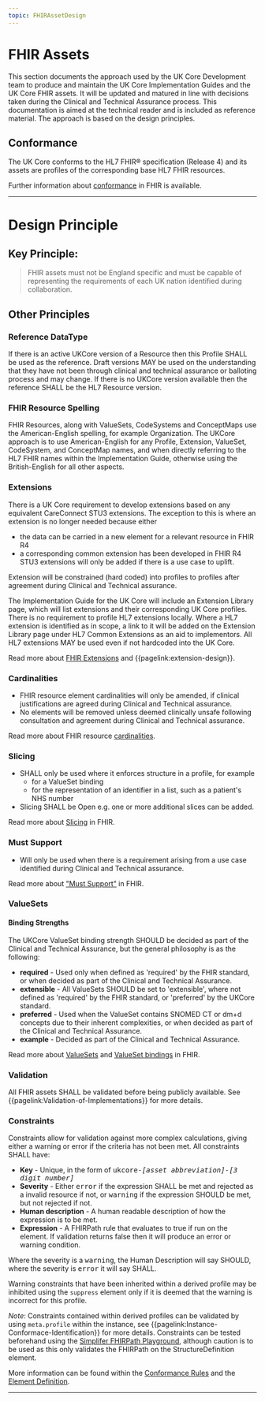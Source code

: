 ```yaml
---
topic: FHIRAssetDesign
---
```


# FHIR Assets

This section documents the approach used by the UK Core Development team to produce and maintain the UK Core Implementation Guides and the UK Core FHIR assets. It will be updated and matured in line with decisions taken during the Clinical and Technical Assurance process. This documentation is aimed at the technical reader and is included as reference material. The approach is based on the design principles.

## Conformance

The UK Core conforms to the HL7 FHIR® specification (Release 4) and its assets are profiles of the corresponding base HL7 FHIR resources.

Further information about <a href="https://hl7.org/fhir/conformance-module.html">conformance</a> in FHIR is available. 


---

# Design Principle

## Key Principle:
<blockquote>FHIR assets must not be England specific and must be capable of representing the requirements of each UK nation identified during collaboration.</blockquote>

## Other Principles

### Reference DataType

If there is an active UKCore version of a Resource then this Profile SHALL be used as the reference. Draft versions MAY be used on the understanding that they have not been through clinical and technical assurance or balloting process and may change. If there is no UKCore version available then the reference SHALL be the HL7 Resource version.

### FHIR Resource Spelling

FHIR Resources, along with ValueSets, CodeSystems and ConceptMaps use the American-English spelling, for example Organization. The UKCore approach is to use American-English for any Profile, Extension, ValueSet, CodeSystem, and ConceptMap names, and when directly referring to the HL7 FHIR names within the Implementation Guide, otherwise using the British-English for all other aspects.

### Extensions

There is a UK Core requirement to develop extensions based on any equivalent CareConnect STU3 extensions. The exception to this is where an extension is no longer needed because either
-  the data can be carried in a new element for a relevant resource in FHIR R4 
-  a corresponding common extension has been developed in FHIR R4
STU3 extensions will only be added if there is a use case to uplift.  

Extension will be constrained (hard coded) into profiles to profiles after agreement during Clinical and Technical assurance.  

The Implementation Guide for the UK Core will include an Extension Library page, which will list extensions and their corresponding UK Core profiles. There is no requirement to profile HL7 extensions locally. Where a HL7 extension is identified as in scope, a link to it will be added on the Extension Library page under HL7 Common Extensions as an aid to implementors. All HL7 extensions MAY be used even if not hardcoded into the UK Core.

Read more about <a href="https://www.hl7.org/fhir/r4/extensibility.html" Target="_blank">FHIR Extensions</a> and {{pagelink:extension-design}}.   


### Cardinalities

- FHIR resource element cardinalities will only be amended, if clinical justifications are agreed during Clinical and Technical assurance.
- No elements will be removed unless deemed clinically unsafe following consultation and agreement during Clinical and Technical assurance.   

Read more about FHIR resource <a href="http://hl7.org/fhir/r4/profiling.html#cardinality" Target="_blank">cardinalities</a>.

### Slicing

- SHALL only be used where it enforces structure in a profile, for example
  -  for a ValueSet binding 
  -  for the representation of an identifier in a list, such as a patient's NHS number
- Slicing SHALL be Open e.g. one or more additional slices can be added.   

Read more about <a href="https://www.hl7.org/fhir/r4/profiling.html#slicing" Target="_blank">Slicing</a> in FHIR.

### Must Support

- Will only be used when there is a requirement arising from a use case identified during Clinical and Technical assurance.   

Read more about <a href="http://hl7.org/fhir/r4/profiling.html#mustsupport" Target="_blank">"Must Support"</a> in FHIR.

### ValueSets

#### Binding Strengths

The UKCore ValueSet binding strength SHOULD be decided as part of the Clinical and Technical Assurance, but the general philosophy is as the following:

- **required** - Used only when defined as 'required' by the FHIR standard, or when decided as part of the Clinical and Technical Assurance. 
- **extensible** - All ValueSets SHOULD be set to 'extensible', where not defined as 'required' by the FHIR standard, or 'preferred' by the UKCore standard.
- **preferred** - Used when the ValueSet contains SNOMED CT or dm+d concepts due to their inherent complexities, or when decided as part of the Clinical and Technical Assurance.
- **example** - Decided as part of the Clinical and Technical Assurance.

Read more about <a href="https://www.hl7.org/fhir/r4/terminologies.html#valuesets" Target="_blank"> ValueSets</a> and <a href="https://www.hl7.org/fhir/r4/terminologies.html#strength" Target="_blank"> ValueSet bindings</a> in FHIR.

### Validation

All FHIR assets SHALL be validated before being publicly available. See {{pagelink:Validation-of-Implementations}} for more details.

### Constraints

Constraints allow for validation against more complex calculations, giving either a warning or error if the criteria has not been met. All constraints SHALL have:

- **Key** - Unique, in the form of <samp>ukcore-<i>[asset abbreviation]-[3 digit number]</i></samp>
- **Severity** - Either <samp>error</samp> if the expression SHALL be met and rejected as a invalid resource if not, or <samp>warning</samp> if the expression SHOULD be met, but not rejected if not.
- **Human description** - A human readable description of how the expression is to be met.
- **Expression** - A FHIRPath rule that evaluates to true if run on the element. If validation returns false then it will produce an error or warning condition.

Where the severity is a <samp>warning</samp>, the Human Description will say SHOULD, where the severity is <samp>error</samp> it will say SHALL.

Warning constraints that have been inherited within a derived profile may be inhibited using the <code>suppress</code> element only if it is deemed that the warning is incorrect for this profile.

<i>Note</i>: Constraints contained within derived profiles can be validated by using `meta.profile` within the instance, see {{pagelink:Instance-Conformace-Identification}} for more details.     Constraints can be tested beforehand using the <a href="https://simplifier.net/fhirpath?filepath=package/CapabilityStatement-base.json&scope=hl7.fhir.r4.core@4.0.1&query=">Simplifer FHIRPath Playground</a>, although caution is to be used as this only validates the FHIRPath on the StructureDefinition element.

More information can be found within the <a href="https://www.hl7.org/fhir/R4/conformance-rules.html#constraints">Conformance Rules</a> and the <a href="https://www.hl7.org/fhir/R4/elementdefinition-definitions.html#ElementDefinition.constraint">Element Definition</a>.

---


